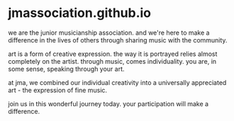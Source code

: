# jmassociation.github.io

we are the junior musicianship association. and we're here to make a difference in the lives of others through sharing music with the community.



art is a form of creative expression. the way it is portrayed relies almost completely on the artist. through music, comes individuality. you are, in some sense, speaking through your art.



at jma, we combined our individual creativity into a universally appreciated art - the expression of fine music.



join us in this wonderful journey today. your participation will make a difference.
